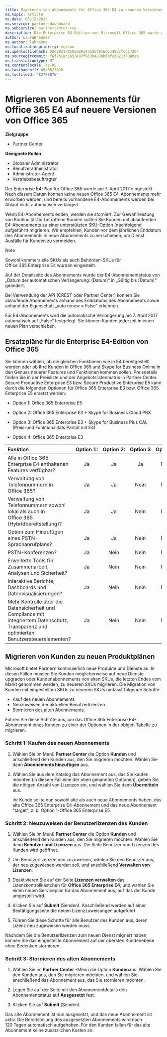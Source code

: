 ```yaml
---
title: Migrieren von Abonnements für Office 365 E4 zu neueren Versionen von Office 365 | Partner Center
ms.topic: article
ms.date: 03/15/2019
ms.service: partner-dashboard
ms.subservice: partnercenter-csp
description: Die Enterprise E4-Edition von Microsoft Office 365 wurde am 7. April 2017 eingestellt. Hier erfahren Sie, wie Sie Ihre Kundenabonnements zu neueren Versionen von Office 365 migrieren.
author: LauraBrenner
ms.author: labrenne
ms.localizationpriority: medium
ms.openlocfilehash: 02d383172595e09a4ab0bf9c6db34862fcc17204
ms.sourcegitcommit: faf7b1ac1653497f963b428bbfafcd821378adaa
ms.translationtype: MT
ms.contentlocale: de-DE
ms.lasthandoff: 05/05/2020
ms.locfileid: "82798876"
---
```

# <a name="migrate-office-365-e4-subscriptions-to-newer-office-365-versions"></a>Migrieren von Abonnements für Office 365 E4 auf neuere Versionen von Office 365

**Zielgruppe**

-  Partner Center

**Geeignete Rollen**
-   Globaler Administrator
-   Benutzeradministrator
-   Administrator-Agent
-   Vertriebsbeauftragter

Der Enterprise E4-Plan für Office 365 wurde am 7. April 2017 eingestellt. Nach diesem Datum können keine neuen Office 365 E4-Abonnements mehr erworben werden, und bereits vorhandene E4-Abonnements werden bei Ablauf nicht automatisch verlängert.

Wenn E4-Abonnements enden, werden sie storniert. Zur Gewährleistung von Kontinuität für betroffene Kunden sollten Sie Kunden mit ablaufenden E4-Abonnements zu einer unterstützten SKU-Option (nachfolgend aufgeführt) migrieren. Wir empfehlen, Kunden vor dem jährlichen Enddatum des Abonnements in neue Abonnements zu verschieben, um Dienst Ausfälle für Kunden zu vermeiden. 

> [!NOTE]  
>  Sowohl kommerzielle SKUs als auch Behörden-SKUs für Office 365 Enterprise E4 wurden eingestellt.
 
Auf der Detailseite des Abonnements wurde der E4-Abonnementstatus von „Datum der automatischen Verlängerung: [Datum]“ in „Gültig bis [Datum]“ geändert. 

Bei Verwendung der API (CREST oder Partner Center) können Sie ablaufende Abonnements anhand des Enddatums des Abonnements sowie anhand der Eigenschaft „auto renew = False“ erkennen. 

Für E4-Abonnements wird die automatische Verlängerung am 7. April 2017 automatisch auf „False“ festgelegt. Sie können Kunden jederzeit in einen neuen Plan verschieben. 

## <a name="office-365-enterprise-e4-edition-replacement-plans"></a>Ersatzpläne für die Enterprise E4-Edition von Office 365

Sie können wählen, ob die gleichen Funktionen wie in E4 bereitgestellt werden oder ob Ihre Kunden in Office 365 und Skype for Business Online in den Genuss neuerer Features und Funktionen kommen sollen. Preisdetails finden Sie in der Preisliste und der Angebotslistenmatrix in Partner Center. Secure Productive Enterprise E3 bzw. Secure Productive Enterprise E5 kann durch die folgenden Optionen für Office 365 Enterprise E3 bzw. Office 365 Enterprise E5 ersetzt werden:

- Option 1: Office 365 Enterprise E5

- Option 2: Office 365 Enterprise E3 + Skype for Business Cloud PBX

- Option 3: Office 365 Enterprise E3 + Skype for Business Plus CAL (Preis-und Funktionalitäts Parität mit E4)

- Option 4: Office 365 Enterprise E3


| Funktion | Option 1: | Option 2: | Option 3 | Option 4 |
| :---    | :------: |   :---:  |   :---:  |   :---:  |
| Alle in Office 365 Enterprise E4 enthaltenen Features verfügbar? | Ja | Ja | Ja | Nein |
| Verwaltung von Telefonnummern in Office 365? | Ja | Ja | Nein | Nein  |
| Verwaltung von Telefonnummern sowohl lokal als auch in Office 365 (Hybridbereitstellung)? | Ja | Ja | Nein | Nein  |
| Option zum Hinzufügen eines PSTN-Sprachanrufplans? | Ja | Ja | Nein | Nein  |
| PSTN-Konferenzen? | Ja | Nein | Nein  | Nein  |
| Erweiterte Tools für Zusammenarbeit, Analysen und Sicherheit? | Ja | Nein | Nein  | Nein  |
| Interaktive Berichte, Dashboards und Datenvisualisierungen? | Ja | Nein | Nein  | Nein  | 
| Mehr Kontrolle über die Datensicherheit und Compliance mit integriertem Datenschutz, Transparenz und optimierten Benutzersteuerelementen? | Ja | Nein | Nein  | Nein  | 

## <a name="transition-customers-to-new-product-plans"></a>Migrieren von Kunden zu neuen Produktplänen

Microsoft bietet Partnern kontinuierlich neue Produkte und Dienste an. In diesen Fällen müssen Sie Kunden möglicherweise auf neue Dienste upgraden oder Kundenabonnements von alten SKUs, die letzten Endes vom Markt genommen werden, zu neueren SKUs migrieren. Die Migration von Kunden mit eingestellten SKUs zu neueren SKUs umfasst folgende Schritte:

-   Kauf des neuen Abonnements
-   Neuzuweisen der aktuellen Benutzerlizenzen
-   Stornieren des alten Abonnements.

Führen Sie diese Schritte aus, um das Office 365 Enterprise E4-Abonnement eines Kunden zu einer der Optionen in der obigen Tabelle zu migrieren.

### <a name="step-1---purchase-the-new-subscription"></a>Schritt 1: Kaufen des neuen Abonnements

1. Wählen Sie im Menü **Partner Center** die Option **Kunden** und anschließend den Kunden aus, den Sie migrieren möchten. Wählen Sie dann **Abonnements hinzufügen** aus.

2. Wählen Sie aus dem Katalog das Abonnement aus, das Sie kaufen möchten (in diesem Fall eine der oben genannten Optionen), geben Sie die nötigen Anzahl von Lizenzen ein, und wählen Sie dann **Übermitteln** aus.

   Ihr Kunde sollte nun sowohl alte als auch neue Abonnements haben, das alte Office 365 Enterprise E4-Abonnement und das neue Abonnement "target", z. b. Option 1-Office 365 Enterprise E5.

### <a name="step-2---reassign-the-customers-users-licenses"></a>Schritt 2: Neuzuweisen der Benutzerlizenzen des Kunden

1. Wählen Sie im Menü **Partner Center** die Option **Kunden** und anschließend den Kunden aus, den Sie migrieren möchten. Wählen Sie dann **Benutzer und Lizenzen** aus. Die Seite Benutzer und Lizenzen des Kunden wird geöffnet.

2. Um Benutzerlizenzen neu zuzuweisen, wählen Sie den Benutzer aus, der neu zugewiesen werden soll, und anschließend **Verwalten von Lizenzen**.

3. Deaktivieren Sie auf der Seite **Lizenzen verwalten** das Lizenzkontrollkästchen für **Office 365 Enterprise E4**, und wählen Sie einen neuen Serviceplan für das Abonnement aus, auf das der Kunde umgestellt wird.

4. Klicken Sie auf **Submit** (Senden). Anschließend werden auf einer Bestätigungsseite die neuen Lizenzzuweisungen aufgeführt.

5. Führen Sie diese Schritte für alle Benutzer des Kunden aus, deren Lizenz neu zugewiesen werden muss.

Nachdem Sie die Benutzerlizenzen zum neuen Dienst migriert haben, können Sie das eingestellte Abonnement auf der obersten Kundenebene ohne Bedenken stornieren.

### <a name="step-3---cancel-the-old-subscription"></a>Schritt 3: Stornieren des alten Abonnements

1. Wählen Sie im **Partner Center** -Menü die Option **Kunden**aus. Wählen Sie den Kunden aus, den Sie migrieren möchten, und wählen Sie anschließend das Abonnement aus, das Sie stornieren möchten.

2. Legen Sie auf der Seite mit den Abonnementdetails den Abonnementstatus auf **Ausgesetzt** fest.

3. Klicken Sie auf **Submit** (Senden).

Das alte Abonnement ist nun ausgesetzt, und das neue Abonnement ist aktiv. Die Bereitstellung des ausgesetzten Abonnements wird nach 120 Tagen automatisch aufgehoben. Für den Kunden fallen für das alte Abonnement keine zusätzlichen Kosten an.



 



